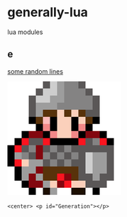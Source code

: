 # generally-lua
lua modules
## e
[some random lines](https://foko.w3spaces.com/)

<link rel="stylesheet" type="text/css" href="styles/gen_style.css" /> 
<html>
  <head>
    <meta charset="UTF-8">
    <title>Generator</title>
  </head>
  <body>
    <img src="img/hobbit2b.png"></img>
    
	
    <center> <p id="Generation"></p>
  </body>
</html>

